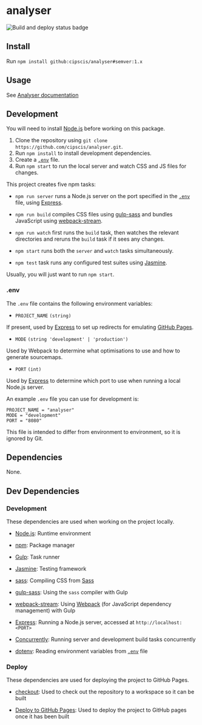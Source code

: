 # analyser

![Build and deploy status badge](https://github.com/cipscis/analyser/actions/workflows/build-and-deploy.yml/badge.svg)

## Install

Run `npm install github:cipscis/analyser#semver:1.x`

## Usage

See [Analyser documentation](https://cipscis.github.io/analyser/)

## Development

You will need to install [Node.js](https://nodejs.org/en/) before working on this package.

1. Clone the repository using `git clone https://github.com/cipscis/analyser.git`.
2. Run `npm install` to install development dependencies.
3. Create a [`.env`](#env) file.
4. Run `npm start` to run the local server and watch CSS and JS files for changes.

This project creates five npm tasks:

* `npm run server` runs a Node.js server on the port specified in the [`.env`](#env) file, using [Express](https://expressjs.com/).

* `npm run build` compiles CSS files using [gulp-sass](https://www.npmjs.com/package/gulp-sass) and bundles JavaScript using [webpack-stream](https://www.npmjs.com/package/webpack-stream).

* `npm run watch` first runs the `build` task, then watches the relevant directories and reruns the `build` task if it sees any changes.

* `npm start` runs both the `server` and `watch` tasks simultaneously.

* `npm test` task runs any configured test suites using [Jasmine](https://jasmine.github.io/).

Usually, you will just want to run `npm start`.

### .env

The `.env` file contains the following environment variables:

* `PROJECT_NAME` `(string)`

If present, used by [Express](https://expressjs.com/) to set up redirects for emulating [GitHub Pages](#github-pages).

* `MODE` `(string 'development' | 'production')`

Used by Webpack to determine what optimisations to use and how to generate sourcemaps.

* `PORT` `(int)`

Used by [Express](https://expressjs.com/) to determine which port to use when running a local Node.js server.

An example `.env` file you can use for development is:

```
PROJECT_NAME = "analyser"
MODE = "development"
PORT = "8080"
```

This file is intended to differ from environment to environment, so it is ignored by Git.

## Dependencies

None.

## Dev Dependencies

### Development

These dependencies are used when working on the project locally.

* [Node.js](https://nodejs.org/en/): Runtime environment

* [npm](https://www.npmjs.com/): Package manager

* [Gulp](https://gulpjs.com/): Task runner

* [Jasmine](https://jasmine.github.io/): Testing framework

* [sass](https://www.npmjs.com/package/sass): Compiling CSS from [Sass](https://sass-lang.com/)

* [gulp-sass](https://www.npmjs.com/package/gulp-sass): Using the `sass` compiler with Gulp

* [webpack-stream](https://www.npmjs.com/package/webpack-stream): Using [Webpack](https://webpack.js.org/) (for JavaScript dependency management) with Gulp

* [Express](https://expressjs.com/): Running a Node.js server, accessed at `http://localhost:<PORT>`

* [Concurrently](https://www.npmjs.com/package/concurrently): Running server and development build tasks concurrently

* [dotenv](https://www.npmjs.com/package/dotenv): Reading environment variables from [`.env`](#env) file

### Deploy

These dependencies are used for deploying the project to GitHub Pages.

* [checkout](https://github.com/marketplace/actions/checkout): Used to check out the repository to a workspace so it can be built

* [Deploy to GitHub Pages](https://github.com/marketplace/actions/deploy-to-github-pages): Used to deploy the project to GitHub pages once it has been built
